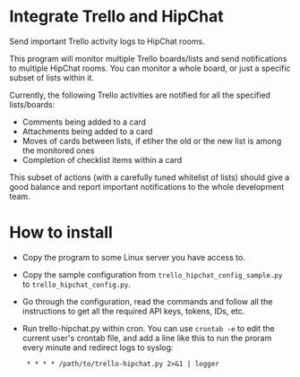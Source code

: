 Integrate Trello and HipChat
============================
Send important Trello activity logs to HipChat rooms.

This program will monitor multiple Trello boards/lists and send notifications
to multiple HipChat rooms. You can monitor a whole board, or just a specific
subset of lists within it.

Currently, the following Trello activities are notified for all the specified
lists/boards:

   * Comments being added to a card 
   * Attachments being added to a card
   * Moves of cards between lists, if etiher the old or the new list is
     among the monitored ones
   * Completion of checklist items within a card

This subset of actions (with a carefully tuned whitelist of lists) should give
a good balance and report important notifications to the whole development team.


How to install
==============
 
  * Copy the program to some Linux server you have access to.
  * Copy the sample configuration from `trello_hipchat_config_sample.py` to 
    `trello_hipchat_config.py`.
  * Go through the configuration, read the commands and follow all the
    instructions to get all the required API keys, tokens, IDs, etc.
  * Run trello-hipchat.py within cron. You can use `crontab -e` to edit
    the current user's crontab file, and add a line like this to run
    the proram every minute and redirect logs to syslog:

         * * * * /path/to/trello-hipchat.py 2>&1 | logger
